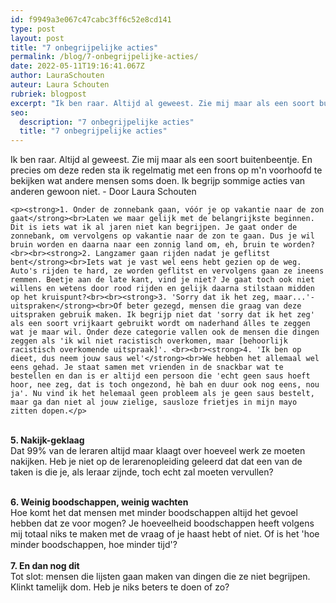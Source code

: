 ```yaml
---
id: f9949a3e067c47cabc3ff6c52e8cd141
type: post
layout: post
title: "7 onbegrijpelijke acties"
permalink: /blog/7-onbegrijpelijke-acties/
date: 2022-05-11T19:16:41.067Z
author: LauraSchouten
auteur: Laura Schouten
rubriek: blogpost
excerpt: "Ik ben raar. Altijd al geweest. Zie mij maar als een soort buitenbeentje. En precies om deze reden sta ik regelmatig met een frons op m'n voorhoofd te bekijken wat andere mensen soms doen. Ik begrijp sommige acties van anderen gewoon niet. - Door Laura Schouten  "
seo:
  description: "7 onbegrijpelijke acties"
  title: "7 onbegrijpelijke acties"
---
```

Ik ben raar. Altijd al geweest. Zie mij maar als een soort buitenbeentje. En precies om deze reden sta ik regelmatig met een frons op m'n voorhoofd te bekijken wat andere mensen soms doen. Ik begrijp sommige acties van anderen gewoon niet. - Door Laura Schouten  

    <p><strong>1. Onder de zonnebank gaan, vóór je op vakantie naar de zon gaat</strong><br>Laten we maar gelijk met de belangrijkste beginnen. Dit is iets wat ik al jaren niet kan begrijpen. Je gaat onder de zonnebank, om vervolgens op vakantie naar de zon te gaan. Dus je wil bruin worden en daarna naar een zonnig land om, eh, bruin te worden?<br><br><strong>2. Langzamer gaan rijden nadat je geflitst bent</strong><br>Iets wat je vast wel eens hebt gezien op de weg. Auto's rijden te hard, ze worden geflitst en vervolgens gaan ze ineens remmen. Beetje aan de late kant, vind je niet? Je gaat toch ook niet willens en wetens door rood rijden en gelijk daarna stilstaan midden op het kruispunt?<br><br><strong>3. 'Sorry dat ik het zeg, maar...'-uitspraken</strong><br>Of beter gezegd, mensen die graag van deze uitspraken gebruik maken. Ik begrijp niet dat 'sorry dat ik het zeg' als een soort vrijkaart gebruikt wordt om naderhand álles te zeggen wat je maar wil. Onder deze categorie vallen ook de mensen die dingen zeggen als 'ik wil niet racistisch overkomen, maar [behoorlijk racistisch overkomende uitspraak]'. <br><br><strong>4. 'Ik ben op dieet, dus neem jouw saus wel'</strong><br>We hebben het allemaal wel eens gehad. Je staat samen met vrienden in de snackbar wat te bestellen en dan is er altijd een persoon die 'echt geen saus hoeft hoor, nee zeg, dat is toch ongezond, hè bah en duur ook nog eens, nou ja'. Nu vind ik het helemaal geen probleem als je geen saus bestelt, maar ga dan niet al jouw zielige, sausloze frietjes in mijn mayo zitten dopen.</p>
<p><br><strong>5. Nakijk-geklaag</strong><br>Dat 99% van de leraren altijd maar klaagt over hoeveel werk ze moeten nakijken. Heb je niet op de lerarenopleiding geleerd dat dat een van de taken is die je, als leraar zijnde, toch echt zal moeten vervullen? </p>
<p><br><strong>6. Weinig boodschappen, weinig wachten</strong><br>Hoe komt het dat mensen met minder boodschappen altijd het gevoel hebben dat ze voor mogen? Je hoeveelheid boodschappen heeft volgens mij totaal niks te maken met de vraag of je haast hebt of niet. Of is het 'hoe minder boodschappen, hoe minder tijd'?<br><br><strong>7. En dan nog dit</strong><br>Tot slot: mensen die lijsten gaan maken van dingen die ze niet begrijpen. Klinkt tamelijk dom. Heb je niks beters te doen of zo?</p>  
